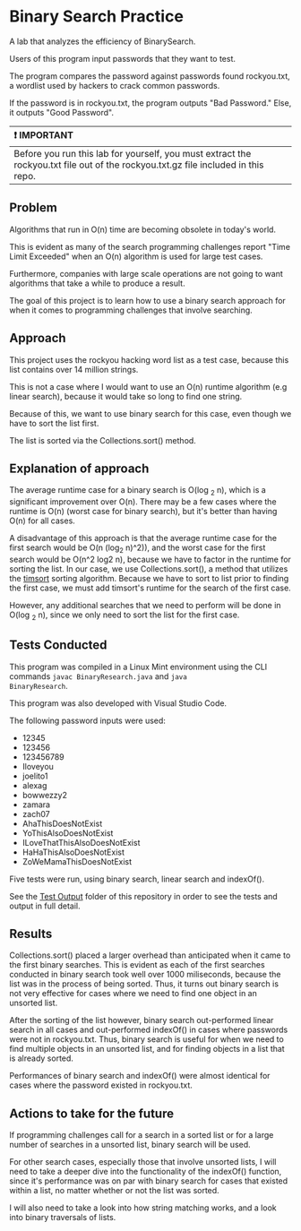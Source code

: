 # Binary Search Practice
A lab that analyzes the efficiency of BinarySearch.

Users of this program input passwords that they want to test. 

The program compares the password against passwords found rockyou.txt, a wordlist used by hackers to crack common passwords. 

If the password is in rockyou.txt, the program outputs "Bad Password." Else, it outputs "Good Password". 

| :exclamation: IMPORTANT|
|:---------------------------|
| Before you run this lab for yourself, you must extract the rockyou.txt file out of the rockyou.txt.gz file included in this repo.|

## Problem
Algorithms that run in O(n) time are becoming obsolete in today's world.

This is evident as many of the search programming challenges report "Time Limit Exceeded" when an O(n) algorithm is used for large test cases. 

Furthermore, companies with large scale operations are not going to want algorithms that take a while to produce a result. 

The goal of this project is to learn how to use a binary search approach for when it comes to programming challenges that involve searching. 

## Approach
This project uses the rockyou hacking word list as a test case, because this list contains over 14 million strings. 

This is not a case where I would want to use an O(n) runtime algorithm (e.g linear search), because it would take so long to find one string. 

Because of this, we want to use binary search for this case, even though we have to sort the list first. 

The list is sorted via the Collections.sort() method. 

## Explanation of approach
The average runtime case for a binary search is O(log <sub>2</sub> n), which is a significant improvement over O(n). There may be a few cases where the runtime is O(n) (worst case for binary search), but it's better than having O(n) for all cases. 

A disadvantage of this approach is that the average runtime case for the first search would be O(n (log<sub>2</sub> n)^2)), and the worst case for the first search would be O(n^2 log2 n), because we have to factor in the runtime for sorting the list. In our case, we use Collections.sort(), a method that utilizes the [timsort](https://bugs.java.com/bugdatabase/view_bug.do?bug_id=6804124) sorting algorithm. Because we have to sort to list prior to finding the first case, we must add timsort's runtime for the search of the first case.  

However, any additional searches that we need to perform will be done in O(log <sub>2</sub> n), since we only need to sort the list for the first case. 

## Tests Conducted
This program was compiled in a Linux Mint environment using the CLI commands <code>javac BinaryResearch.java</code> and <code>java BinaryResearch</code>.

This program was also developed with Visual Studio Code. 

The following password inputs were used:
* 12345
* 123456
* 123456789
* Iloveyou
* joelito1
* alexag
* bowwezzy2
* zamara
* zach07
* AhaThisDoesNotExist
* YoThisAlsoDoesNotExist
* ILoveThatThisAlsoDoesNotExist
* HaHaThisAlsoDoesNotExist
* ZoWeMamaThisDoesNotExist

Five tests were run, using binary search, linear search and indexOf().

See the [Test Output](https://github.com/devEricA/BinarySearchPractice/tree/main/Test%20Output) folder of this repository in order to see the tests and output in full detail. 
 
## Results
Collections.sort() placed a larger overhead than anticipated when it came to the first binary searches. This is evident as each of the first searches conducted in binary search took well over 1000 miliseconds, because the list was in the process of being sorted. Thus, it turns out binary search is not very effective for cases where we need to find one object in an unsorted list. 

After the sorting of the list however, binary search out-performed linear search in all cases and out-performed indexOf() in cases where passwords were not in rockyou.txt. Thus, binary search is useful for when we need to find multiple objects in an unsorted list, and for finding objects in a list that is already sorted. 

Performances of binary search and indexOf() were almost identical for cases where the password existed in rockyou.txt. 

## Actions to take for the future
If programming challenges call for a search in a sorted list or for a large number of searches in a unsorted list, binary search will be used. 

For other search cases, especially those that involve unsorted lists, I will need to take a deeper dive into the functionality of the indexOf() function, since 
it's performance was on par with binary search for cases that existed within a list, no matter whether or not the list was sorted.

I will also need to take a look into how string matching works, and a look into binary traversals of lists. 
